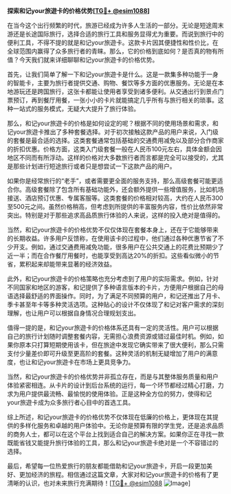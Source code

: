 **探索和记your旅遊卡的价格优势[[TG💪+ @esim1088](https://t.me/s/esim1088)]**

在当今这个出行频繁的时代，旅游已经成为许多人生活的一部分。无论是短途周末游还是长途国际旅行，选择合适的旅行工具和服务显得尤为重要。而说到旅行中的便利工具，不得不提的就是和记your旅遊卡。这款卡片因其便捷性和性价比，在全球范围内赢得了众多旅行者的青睐。那么，它的价格到底如何？是否真的物有所值？今天我们就来详细聊聊和记your旅遊卡的价格优势。

首先，让我们简单了解一下和记your旅遊卡是什么。这是一款集多种功能于一身的智能卡，主要为旅行者提供交通、购物、餐饮等多方面的优惠服务。无论是在本地游玩还是跨国旅行，这张卡都能让使用者享受到诸多便利。从交通出行到景点门票预订，再到餐厅用餐，一张小小的卡片就能搞定几乎所有与旅行相关的琐事。这种一站式的服务模式，无疑大大提升了旅行体验。

那么，和记your旅遊卡的价格是如何设定的呢？根据不同的使用场景和需求，和记your旅遊卡推出了多种套餐选择。对于初次接触这款产品的用户来说，入门级的套餐是最合适的选择。这类套餐通常包括基础的交通费用减免以及部分合作商家的折扣优惠。价格方面，这类入门级套餐一般在人民币100元左右，具体金额会因地区不同而有所浮动。这样的价格对大多数旅行者而言都是完全可以接受的，尤其是那些计划进行短途旅行或者只是想尝试一下这款产品的用户。

如果你是经常旅行的“老手”，或者需要更全面的服务支持，那么高级套餐可能更适合你。高级套餐除了包含所有基础功能外，还会额外提供一些增值服务，比如机场接送、酒店预订优惠、专属客服等。这类套餐的价格相对较高，大约在人民币300至500元之间。虽然价格稍高，但考虑到所提供的丰富服务内容，性价比依然非常突出。特别是对于那些追求高品质旅行体验的人来说，这样的投入绝对是值得的。

当然，和记your旅遊卡的价格优势不仅仅体现在套餐本身上，还在于它能够带来的长期收益。许多用户反馈称，在使用该卡的过程中，他们通过各种优惠节省了不少开支。例如，通过交通费用减免功能，很多用户在公共交通上的花费比预期少了近一半；而在合作餐厅用餐时，也能享受到高达20%的折扣。这些看似微小的节省，累积起来却能带来显著的经济效益。

此外，和记your旅遊卡的价格策略也充分考虑到了用户的实际需求。例如，针对不同国家和地区的游客，和记提供了多种语言版本的卡片，方便用户根据自己的母语选择最舒适的界面操作。同时，为了满足不同预算的用户，和记还推出了月卡、季卡甚至年卡等多种灵活选项。这种贴心的设计不仅体现了和记对客户需求的深刻理解，也让用户可以根据自身情况合理规划支出。

值得一提的是，和记your旅遊卡的价格体系还具有一定的灵活性。用户可以根据自己的旅行计划随时调整套餐内容，无需担心浪费资源或错过最佳时机。例如，如果你原本只打算短期使用该卡，但在旅途中发现它确实带来了很大便利，那么只需支付少量差价即可升级至更高阶的套餐。这种灵活的机制无疑增加了用户的满意度，也让和记your旅遊卡在市场上更具竞争力。

当然，和记your旅遊卡的价格优势并非孤立存在，而是与其整体服务质量和用户体验紧密相连。从卡片的设计到后台系统的运行，每一个环节都经过精心打磨，力求为用户提供最流畅、最愉悦的使用体验。正是这种全方位的努力，使得和记your旅遊卡成为众多旅行者心目中的首选工具。

综上所述，和记your旅遊卡的价格优势不仅体现在低廉的价格上，更体现在其提供的多样化服务和卓越的用户体验中。无论你是预算有限的学生党，还是追求品质的商务人士，都可以在这个平台上找到适合自己的解决方案。如果你正在寻找一款既能省钱又能提升旅行体验的工具，那么和记your旅遊卡绝对是一个不容错过的选择。

最后，希望每一位热爱旅行的朋友都能借助和记your旅遊卡，开启一段更加美好、更加经济的旅程。相信通过这篇文章，大家对和记your旅遊卡的价格有了更清晰的认识，也对未来旅行充满期待！[[TG💪+ @esim1088](https://t.me/s/esim1088) ![Image](https://i.postimg.cc/4NQfJmqS/Snipaste-2025-05-13-00-14-12.png)]